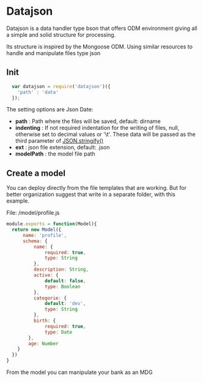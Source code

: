 # Datajson

Datajson is a data handler type bson that offers ODM environment giving all a simple and solid structure for processing.

Its structure is inspired by the Mongoose ODM. Using similar resources to handle and manipulate files type json

## Init

```javascript
  var datajson = require('datajson')({
    'path' : 'data'
  });
```

The setting options are Json Date:

- **path** : Path where the files will be saved, default: dirname
- **indenting** : If not required indentation for the writing of files, null, otherwise set to decimal values or '\t'. These data will be passed as the third parameter of [JSON.stringify()](https://developer.mozilla.org/en/docs/Web/JavaScript/Reference/Global_Objects/JSON/stringify)
- **ext** : json file extension, default: .json
- **modelPath** : the model file path

## Create a model

You can deploy directly from the file templates that are working. But for better organization suggest that write in a separate folder, with this example.

File: /model/profile.js

```javascript
module.exports = function(Model){
  return new Model({
      name: 'profile',
      schema: {
          name: {
              required: true,
              type: String
          },
          description: String,
          active: {
              default: false,
              type: Boolean
          },
          categorie: {
              default: 'dev',
              type: String
          },
          birth: {
              required: true,
              type: Date
        },
        age: Number
    }
  })
}
```

From the model you can manipulate your bank as an MDG
